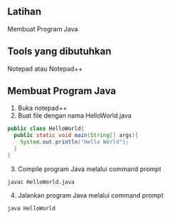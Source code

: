 ## Latihan
Membuat Program Java

## Tools yang dibutuhkan
Notepad atau Notepad++

## Membuat Program Java
1. Buka notepad++
2. Buat file dengan nama HelloWorld.java
``` java
public class HelloWorld{
  public static void main(String[] args){
    System.out.println("Hello World");
  }
}
```
3. Compile program Java melalui command prompt
```
javac HelloWorld.java
```
4. Jalankan program Java melalui command prompt
```
java HelloWorld
```
